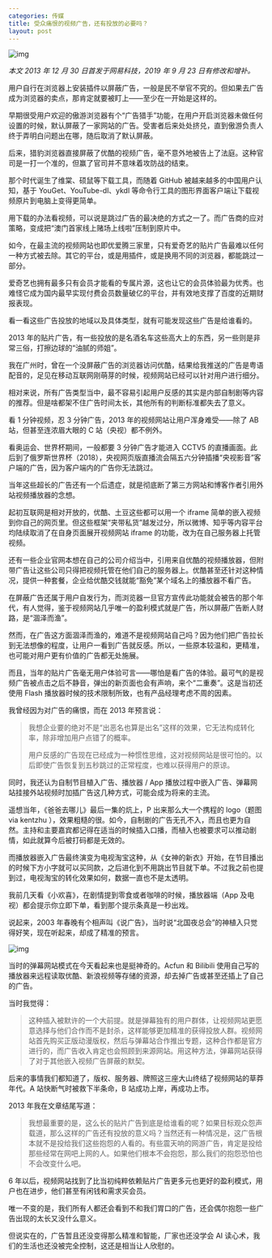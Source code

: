 ```yaml
---
categories: 传媒
title: 受众痛恨的视频广告，还有投放的必要吗？
layout: post
---
```


![img](/img/2019/09/hunantv-reality-show.jpg)

*本文 2013 年 12 月 30 日首发于网易科技，2019 年 9 月 23 日有修改和增补。*

用户自行在浏览器上安装插件以屏蔽广告，一般是民不举官不究的。但如果去广告成为浏览器的卖点，那肯定就要被盯上——至少在一开始是这样的。

早期很受用户欢迎的傲游浏览器有个“广告猎手”功能，在用户开启浏览器未做任何设置的时候，默认屏蔽了一家网站的广告。受害者后来处处挤兑，直到傲游负责人终于弄明白问题出在哪，随后取消了默认屏蔽。

后来，猎豹浏览器直接屏蔽了优酷的视频广告，毫不意外地被告上了法庭。这种官司是一打一个准的，但赢了官司并不意味着攻防战的结束。

那个时代诞生了维棠、硕鼠等下载工具，而随着 GitHub 被越来越多的中国用户认知，基于 YouGet、YouTube-dl、ykdl 等命令行工具的图形界面客户端让下载视频原片到电脑上变得更简单。

用下载的办法看视频，可以说是跳过广告的最决绝的方式之一了。而广告商的应对策略，变成把“澳门首家线上赌场上线啦”压制到原片中。

如今，在最主流的视频网站也即优爱腾三家里，只有爱奇艺的贴片广告最难以任何一种方式被去除。其它的平台，或是用插件，或是换用不同的浏览器，都能跳过一部分。

爱奇艺也拥有最多只有会员才能看的专属片源，这也让它的会员体验最为优秀。也难怪它成为国内最早实现付费会员数量破亿的平台，并有效地支撑了百度的近期财报表现。

看一看这些广告投放的地域以及具体类型，就有可能发现这些广告是给谁看的。

2013 年的贴片广告，有一些投放的是名酒名车这些高大上的东西，另一些则是非常三俗，打擦边球的“油腻的师姐”。

我在广州时，曾在一个没屏蔽广告的浏览器访问优酷，结果给我推送的广告是粤语配音的，足见在移动互联网刚萌芽的时候，视频网站已经可以针对用户进行细分。

相对来说，所有广告类型当中，最不容易引起用户反感的其实是内部自制剧等内容的推荐。但是啥都架不住广告时间太长，其他所有的判断标准都失去了意义。

看 1 分钟视频，忍 3 分钟广告，2013 年的视频网站让用户浑身难受——除了 AB 站，但甚至连浓眉大眼的 C 站（央视）都不例外。

看奥运会、世界杯期间，一般都要 3 分钟广告才能进入 CCTV5 的直播画面。此后到了俄罗斯世界杯（2018），央视网页版直播流会隔五六分钟插播“央视影音”客户端的广告，因为客户端内的广告你无法跳过。

当年这些超长的广告还有一个后遗症，就是彻底断了第三方网站和博客作者引用外站视频播放器的念想。

起初互联网是相对开放的，优酷、土豆这些都可以用一个 iframe 简单的嵌入视频到你自己的网页里。但这些框架“夹带私货”越发过分，所以微博、知乎等内容平台均陆续取消了在自身页面展开视频网站 iframe 的功能，改为在自己服务器上托管视频。

还有一些企业官网本想在自己的公司介绍当中，引用来自优酷的视频播放器，但附带广告让这些公司只得把视频托管在他们自己的服务器上。优酷甚至还针对这种情况，提供一种套餐，企业给优酷交钱就能“豁免”某个域名上的播放器不看广告。

在屏蔽广告还属于用户自发行为，而浏览器一旦官方宣传此功能就会被告的那个年代，有人觉得，鉴于视频网站几乎唯一的盈利模式就是广告，所以屏蔽广告断人财路，是“涸泽而渔”。

然而，在广告这方面涸泽而渔的，难道不是视频网站自己吗？因为他们把广告拉长到无法想像的程度，让用户一看到广告就反感。所以，一些原本较温和，更精准，也可能对用户更有价值的广告都无处施展。

而且，当年的贴片广告毫无用户体验可言——哪怕是看广告的体验。最可气的是视频广告被点击之后不静音，弹出的新页面也会有声响，来个“二重奏”。这是当初还使用 Flash 播放器时候的技术限制所致，也有产品经理考虑不周的因素。

我曾经因为对广告的痛恨，而在 2013 年预言说：

> 我想企业要的绝对不是“出恶名也算是出名”这样的效果，它无法构成转化率，除非增加用户点错了的概率。
>
> 用户反感的广告现在已经成为一种惯性思维，这对视频网站是很可怕的。以后即使广告恢复到五秒跳过的正常程度，也难以获得用户的原谅。

同时，我还认为自制节目植入广告、播放器 / App 播放过程中嵌入广告、弹幕网站挂接外站视频时加插广告这几种方式，可能会成为将来的主流。

遥想当年，《爸爸去哪儿》最后一集的炕上，P 出来那么大一个携程的 logo（题图 via kentzhu ），效果粗糙的很。如今，自制剧的广告无孔不入，而且也更为自然。主持和主要嘉宾都记得在适当的时候插入口播，而植入也被要求可以推动剧情，如此就算今后被打码都是无效的。

而播放器嵌入广告最终演变为电视淘宝这种，从《女神的新衣》开始，在节目播出的时候下方小字就可以买同款，之后进化到不用跳出节目就下单。不过我之前也提到过，电视淘宝的转化效果如何，数据一直也不是太透明。

我前几天看《小欢喜》，在剧情提到零食或者咖啡的时候，播放器端（App 及电视）都会提示你立即下单，看到那个提示条真是一秒出戏。

说起来，2003 年春晚有个相声叫《说广告》，当时说“北国夜总会”的神植入只觉得好笑，现在听起来，却成了精准的预言。

![img](/img/2019/09/beiguo-night-club.jpg)

当时的弹幕网站模式在今天看起来也是挺神奇的。Acfun 和 Bilibili 使用自己写的播放器来远程读取优酷、新浪视频等存储的资源，却去掉广告或甚至还插上了自己的广告。

当时我觉得：

> 这种插入被默许的一个大前提。就是弹幕独有的用户群体，让视频网站更愿意选择与他们合作而不是封杀，这样能够更加精准的获得投放人群。视频网站首先购买正版动漫版权，然后与弹幕站合作推出专题，这种合作都是官方进行的，而广告收入肯定也会照顾到来源网站。用这种方法，弹幕网站获得了对于其他嵌入视频广告屏蔽的默契。

后来的事情我们都知道了，版权、服务器、牌照这三座大山终结了视频网站的草莽年代。A 站快断气时被救下半条命，B 站成功上岸，再成功上市。

2013 年我在文章结尾写道：

> 我想最重要的是，这么长的贴片广告到底是给谁看的呢？如果目标观众怨声载道，那么这样的广告还有投放的意义吗？当然还有一种情况是，这广告根本就不是投给我们这些抱怨的人看的。有些震天响的网游广告，肯定是投给那些经常在网吧上网的人。如果他们根本不会抱怨，那么我们的抱怨恐怕也不会改变什么吧。

6 年以后，视频网站找到了比当初纯粹依赖贴片广告更多元也更好的盈利模式，用户也在进步，他们甚至有闲钱和需求买会员。

唯一不变的是，我们所有人都还会看到不和我们胃口的广告，还会偶尔抱怨一些广告出现的太长又没什么意义。

但说实在的，广告暂且还没变得那么精准和智能，厂家也还没学会 AI 读心术，我们的生活也还没被完全控制，这还是相当让人欣慰的。